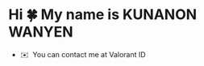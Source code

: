 Hi 🍀 My name is KUNANON WANYEN
===============================
* ✉️  You can contact me at Valorant ID

